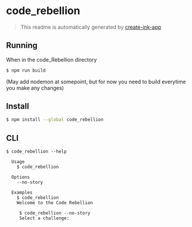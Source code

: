 # code_rebellion

> This readme is automatically generated by [create-ink-app](https://github.com/vadimdemedes/create-ink-app)

## Running
 When in the code_Rebellion directory
```bash
$ npm run build
```
(May add nodemon at somepoint, but for now you need to build everytime you make any changes)

## Install

```bash
$ npm install --global code_rebellion
```

## CLI

```
$ code_rebellion --help

  Usage
    $ code_rebellion

  Options
    --no-story

  Examples
    $ code_rebellion 
    Welcome to the Code Rebellion

     $ code_rebellion --no-story
     Select a challenge:
```
